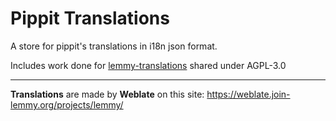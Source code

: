 # Pippit Translations

A store for pippit's translations in i18n json format.

Includes work done for [lemmy-translations](https://github.com/LemmyNet/lemmy-translations) shared under AGPL-3.0

---

**Translations** are made by **Weblate** on this site: https://weblate.join-lemmy.org/projects/lemmy/
